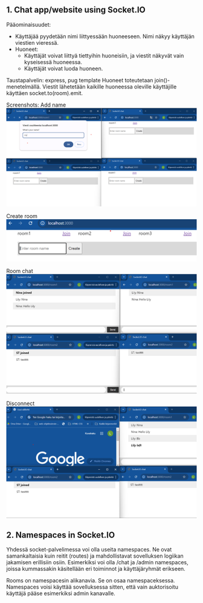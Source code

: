 ## 1. Chat app/website using Socket.IO

Pääominaisuudet:

- Käyttäjää pyydetään nimi liittyessään huoneeseen. Nimi näkyy käyttäjän viestien vieressä.
- Huoneet:
  - Käyttäjät voivat liittyä tiettyihin huoneisiin, ja viestit näkyvät vain kyseisessä huoneessa.
  - Käyttäjät voivat luoda huoneen.

Taustapalvelin: express, pug template
Huoneet toteutetaan join()-menetelmällä. Viestit lähetetään kaikille huoneessa oleville käyttäjille käyttäen socket.to(room).emit.

Screenshots:
Add name
![Add name](/screenshots/add-name.png)

Create room
![Create room](/screenshots/create-room.png "create room")

Room chat
![Room chat](/screenshots/room-chat.png "2 rooms")

Disconnect
![Disconnect](/screenshots/disconnect.png "one person left the room")

## 2. Namespaces in Socket.IO

Yhdessä socket-palvelimessa voi olla useita namespaces. Ne ovat samankaltaisia kuin reitit (routes) ja mahdollistavat sovelluksen logiikan jakamisen erillisiin osiin. Esimerkiksi voi olla /chat ja /admin namespaces, joissa kummassakin käsitellään eri toiminnot ja käyttäjäryhmät erikseen.

Rooms on namespacesin alikanavia. Se on osaa namespaceksessa.
Namespaces voisi käyttää sovelluksessa sitten, että vain auktorisoitu käyttäjä pääse esimerkiksi admin kanavalle.
